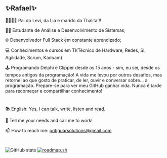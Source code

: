 ## ✨Rafael✨
👨‍👩‍👧‍👦 Pai do Levi, da Lia e marido da Thalita!!!

👨‍💻 Estudante de Análise e Desenvolvimento de Sistemas;

🌐 Desenvolvedor Full Stack em constante aprendizado;

💻 Conhecimentos e cursos em TI(Técnico de Hardware, Redes, SI, Agilidade, Scrum, Kanbam)

🕹️ Programando Delphi e Clipper desde os 15 anos - sim, eu sei, desde os tempos antigos da programação! 
A vida me levou por outros desafios, mas retornei ao que gosto de praticar, de ler, ouvir e conversar sobre... a programação. 
Prepare-se para ver meu GitHub ganhar vida. Nunca é tarde para recomeçar e compartilhar conhecimento!

# 
📚 English: Yes, I can talk, write, listen and read.

💬 Tell me your needs and call me to work!

📫 How to reach me: potiguarsolutions@gmail.com
#

![GitHub stats](https://github-readme-stats.vercel.app/api?username=rafapotiguar&show_icons=true&theme=react)
[![roadmap.sh](https://roadmap.sh/card/wide/6616ee8e342426a4c80ba9d8?variant=dark)](https://roadmap.sh)
